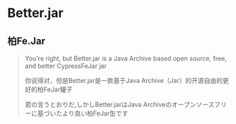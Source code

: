 # Better.jar
## 柏Fe.Jar

> You're right, but Better.jar is a Java Archive based open source, free, and better CypressFeJar jar
> 
>你说得对，但是Better.jar是一款基于Java Archive（Jar）的开源自由的更好的柏FeJar罐子
>
>  君の言うとおりだ,しかしBetter.jarはJava Archiveのオープンソースフリーに基づいたより良い柏FeJar缶です
